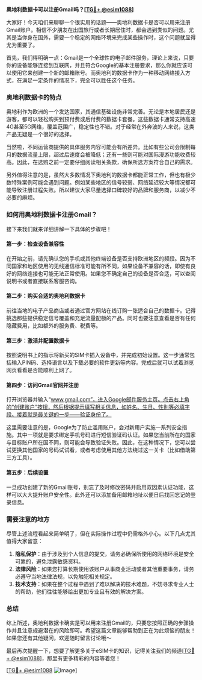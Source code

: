 **奥地利数据卡可以注册Gmail吗？[[TG💪+ @esim1088](https://t.me/s/esim1088)]**

大家好！今天咱们来聊聊一个很实用的话题——奥地利数据卡是否可以用来注册Gmail账户。相信不少朋友在出国旅行或者长期居住时，都会遇到类似的问题。尤其是当你身在国外，需要一个稳定的网络环境来完成某些操作时，这个问题就显得尤为重要了。

首先，我们得明确一点：Gmail是一个全球性的电子邮件服务，理论上来说，只要你的设备能够连接到互联网，并且符合Google的基本注册要求，那么你就应该可以使用它来创建一个新的邮箱账号。而奥地利的数据卡作为一种移动网络接入方式，在满足一定条件的情况下，完全可以胜任这个任务。

### 奥地利数据卡的特点

奥地利作为欧洲的一个发达国家，其通信基础设施非常完善。无论是本地居民还是游客，都可以轻松购买到预付费或后付费的数据卡套餐。这些数据卡通常支持高速4G甚至5G网络，覆盖范围广，稳定性也不错。对于经常在外奔波的人来说，这类产品无疑是一个很好的选择。

当然啦，不同运营商提供的具体服务内容可能会有所差异。比如有些公司会限制每月的数据流量上限，超过后速度会被降低；还有一些则可能对国际漫游功能收费较高。因此，在选购之前一定要仔细阅读相关条款，确保所选方案符合自己的需求。

另外值得注意的是，虽然大多数情况下奥地利的数据卡都能正常工作，但也有极少数特殊案例可能会遇到问题。例如某些地区的信号较弱、网络延迟较大等情况都可能导致注册过程失败。所以建议大家尽量选择口碑较好的品牌和服务商，以减少不必要的麻烦。

### 如何用奥地利数据卡注册Gmail？

接下来我们就来详细讲解一下具体的步骤吧！

#### 第一步：检查设备兼容性
在开始之前，请先确认您的手机或其他终端设备是否支持欧洲地区的频段。因为不同国家和地区使用的无线通信标准可能有所不同，如果设备不兼容的话，即使有良好的网络连接也可能无法正常使用。如果您不确定自己的设备是否合适，可以查阅说明书或者直接联系客服咨询。

#### 第二步：购买合适的奥地利数据卡
前往当地的电子产品商店或者通过官方网站在线订购一张适合自己的数据卡。记得挑选那些提供稳定信号覆盖和充足流量配额的产品。同时也要注意查看是否有任何隐藏费用，比如额外的服务费、税费等。

#### 第三步：激活并配置数据卡
按照说明书上的指示将新买的SIM卡插入设备中，并完成初始设置。这一步通常包括输入PIN码、选择语言以及下载必要的软件更新等内容。完成后就可以试着浏览网页看看是否能顺利上网了。

#### 第四步：访问Gmail官网并注册
打开浏览器并输入“www.gmail.com”，进入Google邮件服务主页。点击右上角的“创建账户”按钮，然后根据提示填写相关信息，如姓名、生日、性别等必填字段。接着就是最关键的一步——验证身份了。

这里需要注意的是，Google为了防止滥用账户，会对新用户实施一系列安全措施。其中一项就是要求绑定手机号码进行短信验证码认证。如果您当前所在的国家与目标账户所在国不同，则可能会导致验证失败。因此，在这种情况下，您可以尝试更换其他国家的号码试试看，或者考虑使用其他方法绕过这一关卡（比如借助第三方工具）。

#### 第五步：后续设置
一旦成功创建了新的Gmail账号，别忘了及时修改密码并启用双因素认证功能，这样可以大大提升账户安全性。此外还可以添加备用邮箱地址以便日后找回忘记的登录信息。

### 需要注意的地方

尽管上述流程看起来简单明了，但在实际操作过程中仍需格外小心。以下几点尤其值得大家留意：

1. **隐私保护**：由于涉及到个人信息的提交，请务必确保所使用的网络环境是安全可靠的，避免泄露敏感资料。
2. **法律风险**：如果您打算长期使用该账户从事商业活动或者其他重要事务，请务必遵守当地法律法规，以免触犯相关规定。
3. **技术支持**：如果在整个过程中遇到了难以解决的技术难题，不妨寻求专业人士的帮助，他们往往能够给出更加专业且有效的解决方案。

### 总结

综上所述，奥地利数据卡确实是可以用来注册Gmail的，只要您按照正确的步骤操作并且注意规避潜在的风险即可。希望这篇文章能够帮助到正在为此烦恼的朋友！如果您还有其他疑问，欢迎随时留言讨论哦～

最后再次提醒一下，想要了解更多关于eSIM卡的知识，记得关注我们的频道[[TG💪+ @esim1088](https://t.me/s/esim1088)]，那里有更多精彩的内容等着您！

[[TG💪+ @esim1088](https://t.me/s/esim1088) ![Image](https://i.postimg.cc/4NQfJmqS/Snipaste-2025-05-13-00-14-12.png)]